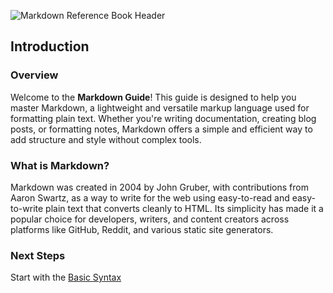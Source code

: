 ![Markdown Reference Book Header](https://i.ibb.co/KxNHtBy1/images-3.jpg)  
## Introduction

### Overview

Welcome to the **Markdown Guide**! This guide is designed to help you master Markdown, a lightweight and versatile markup language used for formatting plain text. Whether you're writing documentation, creating blog posts, or formatting notes, Markdown offers a simple and efficient way to add structure and style without complex tools.

### What is Markdown?

Markdown was created in 2004 by John Gruber, with contributions from Aaron Swartz, as a way to write for the web using easy-to-read and easy-to-write plain text that converts cleanly to HTML. Its simplicity has made it a popular choice for developers, writers, and content creators across platforms like GitHub, Reddit, and various static site generators.

### Next Steps

Start with the [Basic Syntax](#basic-syntax) 
